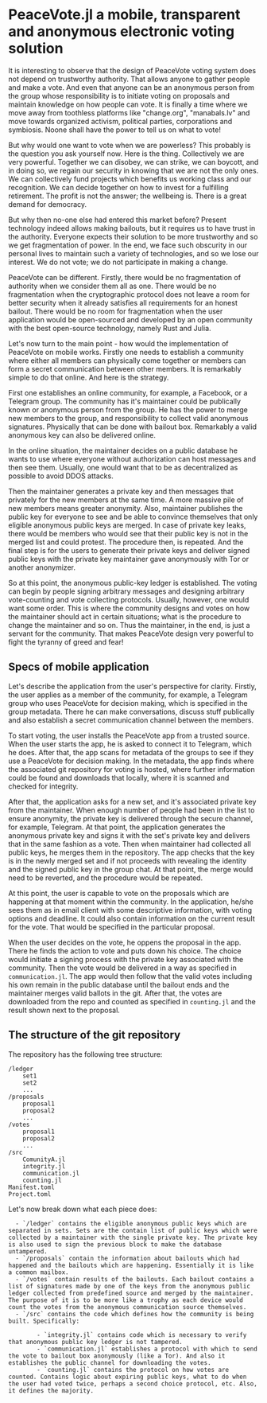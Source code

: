 # PeaceVote.jl a mobile, transparent and anonymous electronic voting solution

It is interesting to observe that the design of PeaceVote voting system does not depend on trustworthy authority. That allows anyone to gather people and make a vote. And even that anyone can be an anonymous person from the group whose responsibility is to initiate voting on proposals and maintain knowledge on how people can vote. It is finally a time where we move away from toothless platforms like "change.org", "manabals.lv" and move towards organized activism, political parties, corporations and symbiosis. Noone shall have the power to tell us on what to vote!

But why would one want to vote when we are powerless? This probably is the question you ask yourself now. Here is the thing. Collectively we are very powerful. Together we can disobey, we can strike, we can boycott, and in doing so, we regain our security in knowing that we are not the only ones. We can collectively fund projects which benefits us working class and our recognition. We can decide together on how to invest for a fulfilling retirement. The profit is not the answer; the wellbeing is. There is a great demand for democracy.

But why then no-one else had entered this market before? Present technology indeed allows making bailouts, but it requires us to have trust in the authority. Everyone expects their solution to be more trustworthy and so we get fragmentation of power. In the end, we face such obscurity in our personal lives to maintain such a variety of technologies, and so we lose our interest. We do not vote; we do not participate in making a change. 

PeaceVote can be different. Firstly, there would be no fragmentation of authority when we consider them all as one. There would be no fragmentation when the cryptographic protocol does not leave a room for better security when it already satisfies all requirements for an honest bailout. There would be no room for fragmentation when the user application would be open-sourced and developed by an open community with the best open-source technology, namely Rust and Julia.

Let's now turn to the main point - how would the implementation of PeaceVote on mobile works. Firstly one needs to establish a community where either all members can physically come together or members can form a secret communication between other members. It is remarkably simple to do that online. And here is the strategy.

First one establishes an online community, for example, a Facebook,  or a Telegram group. The community has it's maintainer could be publically known or anonymous person from the group. He has the power to merge new members to the group, and responsibility to collect valid anonymous signatures. Physically that can be done with bailout box. Remarkably a valid anonymous key can also be delivered online.

In the online situation, the maintainer decides on a public database he wants to use where everyone without authorization can host messages and then see them. Usually, one would want that to be as decentralized as possible to avoid DDOS attacks. 

Then the maintainer generates a private key and then messages that privately for the new members at the same time. A more massive pile of new members means greater anonymity. Also, maintainer publishes the public key for everyone to see and be able to convince themselves that only eligible anonymous public keys are merged. In case of private key leaks, there would be members who would see that their public key is not in the merged list and could protest. The procedure then, is repeated. And the final step is for the users to generate their private keys and deliver signed public keys with the private key maintainer gave anonymously with Tor or another anonymizer. 

So at this point, the anonymous public-key ledger is established. The voting can begin by people signing arbitrary messages and designing arbitrary vote-counting and vote collecting protocols. Usually, however, one would want some order. This is where the community designs and votes on how the maintainer should act in certain situations; what is the procedure to change the maintainer and so on. Thus the maintainer, in the end, is just a servant for the community. That makes PeaceVote design very powerful to fight the tyranny of greed and fear!

## Specs of mobile application

Let's describe the application from the user's perspective for clarity. Firstly, the user applies as a member of the community, for example, a Telegram group who uses PeaceVote for decision making, which is specified in the group metadata. There he can make conversations, discuss stuff publically and also establish a secret communication channel between the members. 

To start voting, the user installs the PeaceVote app from a trusted source. When the user starts the app, he is asked to connect it to Telegram, which he does. After that, the app scans for metadata of the groups to see if they use a PeaceVote for decision making. In the metadata, the app finds where the associated git repository for voting is hosted, where further information could be found and downloads that locally, where it is scanned and checked for integrity.

After that, the application asks for a new set, and it's associated private key from the maintainer. When enough number of people had been in the list to ensure anonymity, the private key is delivered through the secure channel, for example, Telegram. At that point, the application generates the anonymous private key and signs it with the set's private key and delivers that in the same fashion as a vote. Then when maintainer had collected all public keys, he merges them in the repository. The app checks that the key is in the newly merged set and if not proceeds with revealing the identity and the signed public key in the group chat. At that point, the merge would need to be reverted, and the procedure would be repeated.

At this point, the user is capable to vote on the proposals which are happening at that moment within the community. In the application, he/she sees them as in email client with some descriptive information, with voting options and deadline. It could also contain information on the current result for the vote. That would be specified in the particular proposal.

When the user decides on the vote, he oppens the proposal in the app. There he finds the action to vote and puts down his choice. The choice would initiate a signing process with the private key associated with the community. Then the vote would be delivered in a way as specified in `communication.jl`. The app would then follow that the valid votes including his own remain in the public database until the bailout ends and the maintainer merges valid ballots in the git. After that, the votes are downloaded from the repo and counted as specified in `counting.jl` and the result shown next to the proposal.

## The structure of the git repository

The repository has the following tree structure:
```
/ledger
	set1
	set2
	...
/proposals
	proposal1
	proposal2
	...
/votes
	proposal1
	proposal2
	...
/src
	ComunityA.jl
	integrity.jl
	communication.jl
	counting.jl
Manifest.toml
Project.toml
 ```
Let's now break down what each piece does:

      - `/ledger` contains the eligible anonymous public keys which are separated in sets. Sets are the contain list of public keys which were collected by a maintainer with the single private key. The private key is also used to sign the previous block to make the database untampered.
      - `/proposals` contain the information about bailouts which had happened and the bailouts which are happening. Essentially it is like a common mailbox.
      - `/votes` contain results of the bailouts. Each bailout contains a list of signatures made by one of the keys from the anonymous public ledger collected from predefined source and merged by the maintainer. The purpose of it is to be more like a trophy as each device would count the votes from the anonymous communication source themselves.
      - `/src` contains the code which defines how the community is being built. Specifically:
      
            - `integrity.jl` contains code which is necessary to verify that anonymous public key ledger is not tampered. 
            - `communication.jl` establishes a protocol with which to send the vote to bailout box anonymously (like a Tor). And also it establishes the public channel for downloading the votes.
            - `counting.jl` contains the protocol on how votes are counted. Contains logic about expiring public keys, what to do when the user had voted twice, perhaps a second choice protocol, etc. Also, it defines the majority. 

 

